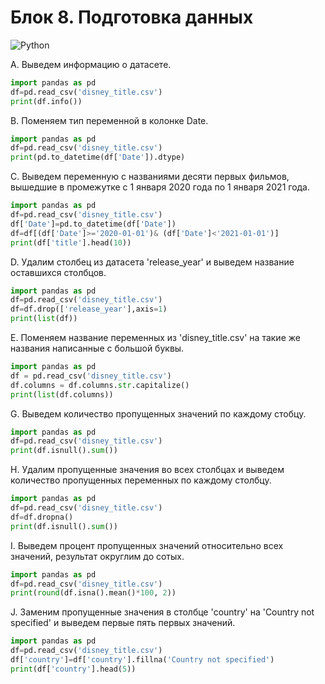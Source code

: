 # Блок 8. Подготовка данных
![Python](https://img.shields.io/badge/python-3670A0?style=for-the-badge&logo=python&logoColor=ffdd54)

A. Выведем информацию о датасете.
```python
import pandas as pd
df=pd.read_csv('disney_title.csv')
print(df.info())
```
B. Поменяем тип переменной в колонке Date.
```python
import pandas as pd
df=pd.read_csv('disney_title.csv')
print(pd.to_datetime(df['Date']).dtype)
```
C. Выведем переменную с названиями десяти первых фильмов, вышедшие в промежутке с 1 января 2020 года по 1 января 2021 года.
```python
import pandas as pd
df=pd.read_csv('disney_title.csv')
df['Date']=pd.to_datetime(df['Date'])
df=df[(df['Date']>='2020-01-01')& (df['Date']<'2021-01-01')]
print(df['title'].head(10))
```
D. Удалим столбец из датасета 'release_year' и выведем название оставшихся столбцов.
```python
import pandas as pd
df=pd.read_csv('disney_title.csv')
df=df.drop(['release_year'],axis=1)
print(list(df))
```
E. Поменяем название переменных из 'disney_title.csv' на такие же названия написанные с большой буквы.
```python
import pandas as pd
df = pd.read_csv('disney_title.csv')
df.columns = df.columns.str.capitalize()
print(list(df.columns))
```
G. Выведем количество пропущенных значений по каждому стобцу.
```python
import pandas as pd
df=pd.read_csv('disney_title.csv')
print(df.isnull().sum())
```
H. Удалим пропущенные значения во всех столбцах и выведем количество пропущенных переменных по каждому столбцу.
```python
import pandas as pd
df=pd.read_csv('disney_title.csv')
df=df.dropna()
print(df.isnull().sum())
```
I. Выведем процент пропущенных значений относительно всех значений, результат округлим до сотых. 
```python
import pandas as pd
df=pd.read_csv('disney_title.csv')
print(round(df.isna().mean()*100, 2))
```
J. Заменим пропущенные значения в столбце 'country' на 'Country not specified' и выведем первые пять первых значений.
```python 
import pandas as pd
df=pd.read_csv('disney_title.csv')
df['country']=df['country'].fillna('Country not specified')
print(df['country'].head(5))
```